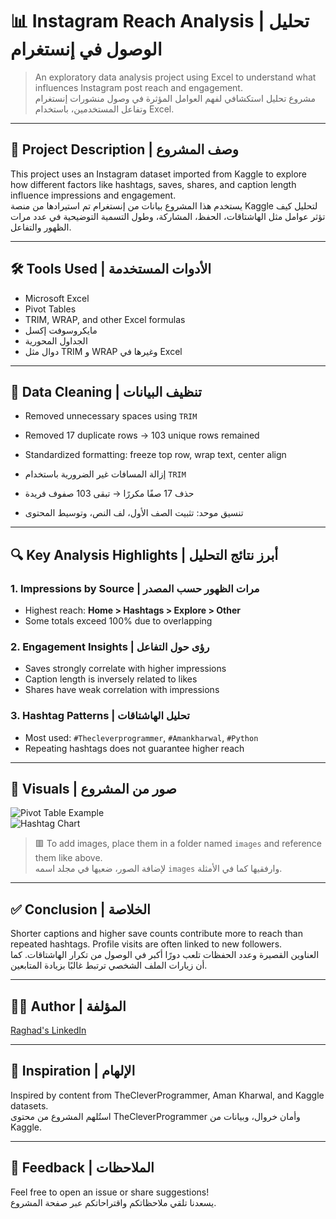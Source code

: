 # 📊 Instagram Reach Analysis | تحليل الوصول في إنستغرام

> An exploratory data analysis project using Excel to understand what influences Instagram post reach and engagement.  
> مشروع تحليل استكشافي لفهم العوامل المؤثرة في وصول منشورات إنستغرام وتفاعل المستخدمين، باستخدام Excel.

---

## 📁 Project Description | وصف المشروع

This project uses an Instagram dataset imported from Kaggle to explore how different factors like hashtags, saves, shares, and caption length influence impressions and engagement.  
يستخدم هذا المشروع بيانات من إنستغرام تم استيرادها من منصة Kaggle لتحليل كيف تؤثر عوامل مثل الهاشتاقات، الحفظ، المشاركة، وطول التسمية التوضيحية في عدد مرات الظهور والتفاعل.

---

## 🛠️ Tools Used | الأدوات المستخدمة

- Microsoft Excel  
- Pivot Tables  
- TRIM, WRAP, and other Excel formulas  
- مايكروسوفت إكسل  
- الجداول المحورية  
- دوال مثل TRIM و WRAP وغيرها في Excel

---

## 🧹 Data Cleaning | تنظيف البيانات

- Removed unnecessary spaces using `TRIM`  
- Removed 17 duplicate rows → 103 unique rows remained  
- Standardized formatting: freeze top row, wrap text, center align  

- إزالة المسافات غير الضرورية باستخدام `TRIM`  
- حذف 17 صفًا مكررًا → تبقى 103 صفوف فريدة  
- تنسيق موحد: تثبيت الصف الأول، لف النص، وتوسيط المحتوى

---

## 🔍 Key Analysis Highlights | أبرز نتائج التحليل

### 1. Impressions by Source | مرات الظهور حسب المصدر  
- Highest reach: **Home > Hashtags > Explore > Other**  
- Some totals exceed 100% due to overlapping  

### 2. Engagement Insights | رؤى حول التفاعل  
- Saves strongly correlate with higher impressions  
- Caption length is inversely related to likes  
- Shares have weak correlation with impressions  

### 3. Hashtag Patterns | تحليل الهاشتاقات  
- Most used: `#Thecleverprogrammer`, `#Amankharwal`, `#Python`  
- Repeating hashtags does not guarantee higher reach  

---

## 📸 Visuals | صور من المشروع

![Pivot Table Example](images/pivot_table_example.png)  
![Hashtag Chart](images/hashtag_chart.png)  

> 🟥 To add images, place them in a folder named `images` and reference them like above.  
> لإضافة الصور، ضعيها في مجلد اسمه `images` وارفقيها كما في الأمثلة.

---

## ✅ Conclusion | الخلاصة

Shorter captions and higher save counts contribute more to reach than repeated hashtags. Profile visits are often linked to new followers.  
العناوين القصيرة وعدد الحفظات تلعب دورًا أكبر في الوصول من تكرار الهاشتاقات. كما أن زيارات الملف الشخصي ترتبط غالبًا بزيادة المتابعين.

---

## 👩‍💻 Author | المؤلفة

[Raghad's LinkedIn](https://www.linkedin.com/in/raghad-almarshadi-99b5bb25b/)

---

## 🧠 Inspiration | الإلهام

Inspired by content from TheCleverProgrammer, Aman Kharwal, and Kaggle datasets.  
استُلهم المشروع من محتوى TheCleverProgrammer وأمان خروال، وبيانات من Kaggle.

---

## 💬 Feedback | الملاحظات

Feel free to open an issue or share suggestions!  
يسعدنا تلقي ملاحظاتكم واقتراحاتكم عبر صفحة المشروع.
